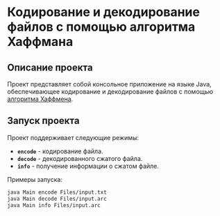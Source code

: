 # Кодирование и декодирование файлов с помощью алгоритма Хаффмана

## Описание проекта

Проект представляет собой консольное приложение на языке Java, обеспечивающее кодирование и декодирование файлов с помощью [алгоритма Хаффмена](https://ya.ru/search/?text=%D0%B0%D0%BB%D0%B3%D0%BE%D1%80%D0%B8%D1%82%D0%BC+%D1%85%D0%B0%D1%84%D1%84%D0%BC%D0%B0%D0%BD%D0%B0).


## Запуск проекта

Проект поддерживает следующие режимы:

- **`encode`** - кодирование файла.
- **`decode`** - декодированного сжатого файла.
- **`info`** - получение информации о сжатом файле.

Примеры запуска:

```bash
java Main encode Files/input.txt
java Main decode Files/input.arc
java Main info Files/input.arc
```

